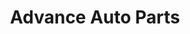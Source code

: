 ---
title: "Advance Auto Parts"
url: /laredo/advance-auto-parts-west-calton-road/
shop: Autoteile
---